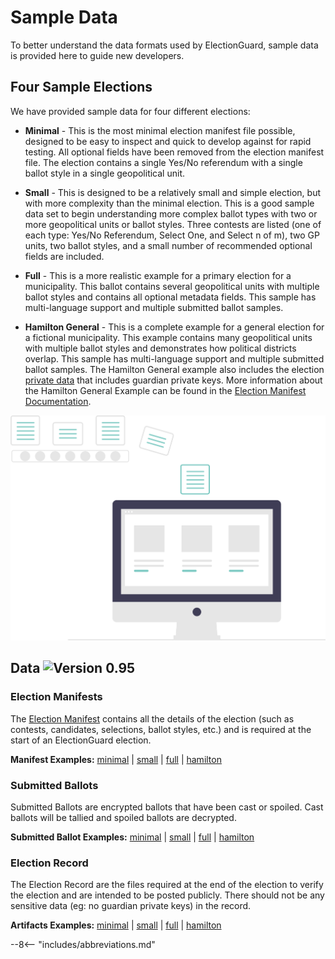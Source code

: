 # Sample Data

To better understand the data formats used by ElectionGuard, sample data is provided here to guide new developers. 

## Four Sample Elections

We have provided sample data for four different elections:

- **Minimal** - This is the most minimal election manifest file possible, designed to be easy to inspect and quick to develop against for rapid testing. All optional fields have been removed from the election manifest file. The election contains a single Yes/No referendum with a single ballot style in a single geopolitical unit.

- **Small** - This is designed to be a relatively small and simple election, but with more complexity than the minimal election. This is a good sample data set to begin understanding more complex ballot types with two or more geopolitical units or ballot styles. Three contests are listed (one of each type: Yes/No Referendum, Select One, and Select n of m), two GP units, two ballot styles, and a small number of recommended optional fields are included.

- **Full** - This is a more realistic example for a primary election for a municipality. This ballot contains several geopolitical units with multiple ballot styles and contains all optional metadata fields. This sample has multi-language support and multiple submitted ballot samples.

- **Hamilton General** - This is a complete example for a general election for a fictional municipality. This example contains many geopolitical units with multiple ballot styles and demonstrates how political districts overlap. This sample has multi-language support and multiple submitted ballot samples. The Hamilton General example also includes the election [private data][hamilton-election-private] that includes guardian private keys. More information about the Hamilton General Example can be found in the [Election Manifest Documentation][election-manifest-docs].

![Data][data-image]

## Data ![Version 0.95][badge-0.95]

### Election Manifests

The [Election Manifest][manifest-building] contains all the details of the election (such as contests, candidates, selections, ballot styles, etc.) and is required at the start of an ElectionGuard election.

**Manifest Examples:** [minimal][minimal-election-manifest] | [small][small-election-manifest] | [full][full-election-manifest] | [hamilton][hamilton-election-manifest]

### Submitted Ballots

Submitted Ballots are encrypted ballots that have been cast or spoiled.
Cast ballots will be tallied and spoiled ballots are decrypted.

**Submitted Ballot Examples:** [minimal][minimal-election-ballot] | [small][small-election-ballot] | [full][full-election-ballot] | [hamilton][hamilton-election-ballot]

### Election Record

The Election Record are the files required at the end of the election to verify the election and are intended to be posted publicly. There should not be any sensitive data (eg: no guardian private keys) in the record. 

**Artifacts Examples:** [minimal][minimal-election-record] | [small][small-election-record] | [full][full-election-record] | [hamilton][hamilton-election-record]

[data-image]: ../images/undraw/data.svg "Image of computer"

<!-- Links -->
[badge-0.95]: https://img.shields.io/badge/🗳%20ElectionGuard-v0.95-green
[minimal-election-manifest]: https://github.com/microsoft/electionguard/blob/main/data/1.0.0-preview-1/sample/minimal/election_record/manifest.json
[minimal-election-ballot]: https://github.com/microsoft/electionguard/blob/main/data/1.0.0-preview-1/sample/minimal/election_record/submitted_ballots
[minimal-election-record]: https://github.com/microsoft/electionguard/blob/main/data/1.0.0-preview-1/sample/minimal/election_record
[small-election-manifest]: https://github.com/microsoft/electionguard/blob/main/data/1.0.0-preview-1/sample/small/election_record/manifest.json
[small-election-ballot]: https://github.com/microsoft/electionguard/blob/main/data/1.0.0-preview-1/sample/small/election_record/submitted_ballots
[small-election-record]: https://github.com/microsoft/electionguard/blob/main/data/1.0.0-preview-1/sample/small/election_record
[full-election-manifest]: https://github.com/microsoft/electionguard/blob/main/data/1.0.0-preview-1/sample/full/election_record/manifest.json
[full-election-ballot]: https://github.com/microsoft/electionguard/blob/main/data/1.0.0-preview-1/sample/full/election_record/submitted_ballots
[full-election-record]: https://github.com/microsoft/electionguard/blob/main/data/1.0.0-preview-1/sample/full/election_record
[hamilton-election-manifest]: https://github.com/microsoft/electionguard/blob/main/data/1.0.0-preview-1/sample/hamilton-general/election_record/manifest.json
[hamilton-election-ballot]: https://github.com/microsoft/electionguard/blob/main/data/1.0.0-preview-1/sample/hamilton-general/election_record/submitted_ballots
[hamilton-election-record]: https://github.com/microsoft/electionguard/blob/main/data/1.0.0-preview-1/sample/hamilton-general/election_record
[hamilton-election-private]: https://github.com/microsoft/electionguard/blob/main/data/1.0.0-preview-1/sample/hamilton-general/private
[election-manifest-docs]: https://www.electionguard.vote/guide/Election_Manifest/#introducing-hamilton-county-oz

[manifest-building]: ../concepts/Manifest_Building.md

--8<-- "includes/abbreviations.md"